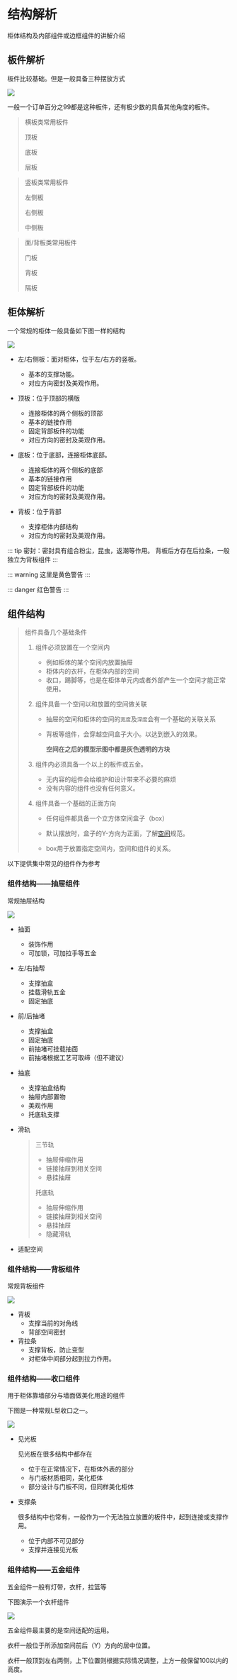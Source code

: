 # 结构解析

柜体结构及内部组件或边框组件的讲解介绍

## 板件解析

板件比较基础。但是一般具备三种摆放方式

![](../picture/start/板件类型.png)



一般一个订单百分之99都是这种板件，还有极少数的具备其他角度的板件。

> 横板类常用板件
>
> 顶板
>
> 底板
>
> 层板

> 竖板类常用板件
>
> 左侧板
>
> 右侧板
>
> 中侧板

> 面/背板类常用板件
>
> 门板
>
> 背板
>
> 隔板

## 柜体解析

一个常规的柜体一般具备如下图一样的结构

![](../picture/start/07柜体结构1.png)

- 左/右侧板：面对柜体，位于左/右方的竖板。

  - 基本的支撑功能。
  - 对应方向密封及美观作用。
- 顶板：位于顶部的横版

  - 连接柜体的两个侧板的顶部
  - 基本的链接作用
  - 固定背部板件的功能
  - 对应方向的密封及美观作用。
- 底板：位于底部，连接柜体底部。

  - 连接柜体的两个侧板的底部
  - 基本的链接作用
  - 固定背部板件的功能
  - 对应方向的密封及美观作用。
- 背板：位于背部
  - 支撑柜体内部结构
  - 对应方向的密封及美观作用。

::: tip 密封：密封具有组合粉尘，昆虫，返潮等作用。
背板后方存在后拉条，一般独立为背板组件 :::

::: warning 这里是黄色警告  :::

::: danger 红色警告 :::

## 组件结构

> 组件具备几个基础条件
>
> 1. 组件必须放置在一个空间内
>    - 例如柜体的某个空间内放置抽屉
>    - 柜体内的衣杆，在柜体内部的空间
>    - 收口，踢脚等，也是在柜体单元内或者外部产生一个空间才能正常使用。
>
> 2. 组件具备一个空间以和放置的空间做关联
>    - 抽屉的空间和柜体的空间的`宽度`及`深度`会有一个基础的关联关系
>
>    - 背板等组件，会穿越空间盒子大小。以达到嵌入的效果。
>
>      
>
>      **空间在之后的模型示图中都是灰色透明的方块**
>
> 3. 组件内必须具备一个以上的板件或五金。
>    - 无内容的组件会给维护和设计带来不必要的麻烦
>    - 没有内容的组件也没有任何意义。
>
> 4. 组件具备一个基础的正面方向
>
>    - 任何组件都具备一个立方体空间盒子（box）
>
>    - 默认摆放时，盒子的Y-方向为正面，了解[空间](https://wd.kodocode.cn/start/%E6%95%B0%E6%8D%AE%E5%8E%9F%E7%90%86.html#%E7%BB%B4%E5%BA%A6%E5%85%A5%E9%97%A8)规范。
>    - box用于放置指定空间内，空间和组件的关系。

以下提供集中常见的组件作为参考

### 组件结构——抽屉组件

常规抽屉结构

![](../picture/start/抽屉结构.png)

- 抽面
  - 装饰作用
  - 可加锁，可加拉手等五金
  
- 左/右抽帮

  - 支撑抽盒
  - 挂载滑轨五金
  - 固定抽底

- 前/后抽堵

  - 支撑抽盒
  - 固定抽底
  - 前抽堵可挂载抽面
  - 前抽堵根据工艺可取缔（但不建议）

- 抽底

  - 支撑抽盒结构
  - 抽屉内部置物
  - 美观作用
  - 托底轨支撑

- 滑轨

  > 三节轨
  >
  > - 抽屉伸缩作用
  > - 链接抽屉到相关空间
  > - 悬挂抽屉
  >
  > 托底轨
  >
  > - 抽屉伸缩作用
  > - 链接抽屉到相关空间
  > - 悬挂抽屉
  > - 隐藏滑轨

- 适配空间

### 组件结构——背板组件

常规背板组件

![](../picture/start/背板组件.png)

- 背板
  - 支撑当前的对角线
  - 背部空间密封
- 背拉条
  - 支撑背板，防止变型
  - 对柜体中间部分起到拉力作用。

### 组件结构——收口组件

用于柜体靠墙部分与墙面做美化用途的组件

下图是一种常规L型收口之一。

![](../picture/start/收口组件.png)

- 见光板

  见光板在很多结构中都存在

  - 位于在正常情况下，在柜体外表的部分
  - 与门板材质相同，美化柜体
  - 部分设计与门板不同，但同样美化柜体

- 支撑条

  很多结构中也常有，一般作为一个无法独立放置的板件中，起到连接或支撑作用。

  - 位于内部不可见部分
  - 支撑并连接见光板

### 组件结构——五金组件

五金组件一般有灯带，衣杆，拉篮等

下图演示一个衣杆组件

![](../picture/start/衣杆五金组件.png)

五金组件最主要的是空间适配的运用。

衣杆一般位于所添加空间前后（Y）方向的居中位置。

衣杆一般顶到左右两侧，上下位置则根据实际情况调整，上方一般保留100以内的高度。
